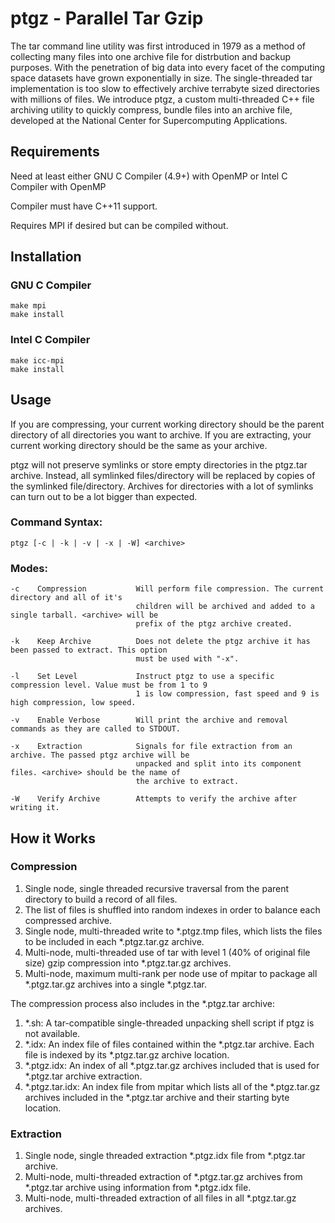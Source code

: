 # ptgz - Parallel Tar Gzip
The tar command line utility was first introduced in 1979 as a method of collecting many files into one archive file for distrbution and backup purposes. With the penetration of big data into every facet of the computing space datasets have grown exponentially in size. The single-threaded tar implementation is too slow to effectively archive terrabyte sized directories with millions of files. We introduce ptgz, a custom multi-threaded C++ file archiving utility to quickly compress, bundle files into an archive file, developed at the National Center for Supercomputing Applications.

## Requirements
Need at least either GNU C Compiler (4.9+) with OpenMP or Intel C Compiler with OpenMP

Compiler must have C++11 support.

Requires MPI if desired but can be compiled without.

## Installation
### GNU C Compiler
    make mpi
    make install

### Intel C Compiler
    make icc-mpi
    make install

## Usage
If you are compressing, your current working directory should be the parent directory of all directories you want to archive. If you are extracting, your current working directory should be the same as your archive.

ptgz will not preserve symlinks or store empty directories in the ptgz.tar archive. Instead, all symlinked files/directory will be replaced by copies of the symlinked file/directory. Archives for directories with a lot of symlinks can turn out to be a lot bigger than expected.

### Command Syntax:
    ptgz [-c | -k | -v | -x | -W] <archive>

### Modes:

    -c    Compression           Will perform file compression. The current directory and all of it's
                                children will be archived and added to a single tarball. <archive> will be 
                                prefix of the ptgz archive created.

    -k    Keep Archive          Does not delete the ptgz archive it has been passed to extract. This option 
                                must be used with "-x".
                                
    -l    Set Level             Instruct ptgz to use a specific compression level. Value must be from 1 to 9
                                1 is low compression, fast speed and 9 is high compression, low speed.

    -v    Enable Verbose        Will print the archive and removal commands as they are called to STDOUT.

    -x    Extraction            Signals for file extraction from an archive. The passed ptgz archive will be
                                unpacked and split into its component files. <archive> should be the name of
                                the archive to extract.

    -W    Verify Archive        Attempts to verify the archive after writing it.

## How it Works
### Compression
1) Single node, single threaded recursive traversal from the parent directory to build a record of all files.
2) The list of files is shuffled into random indexes in order to balance each compressed archive.
3) Single node, multi-threaded write to \*.ptgz.tmp files, which lists the files to be included in each \*.ptgz.tar.gz archive.
4) Multi-node, multi-threaded use of tar with level 1 (40% of original file size) gzip compression into \*.ptgz.tar.gz archives. 
5) Multi-node, maximum multi-rank per node use of mpitar to package all \*.ptgz.tar.gz archives into a single \*.ptgz.tar.

The compression process also includes in the \*.ptgz.tar archive:
  1) \*.sh: A tar-compatible single-threaded unpacking shell script if ptgz is not available.
  2) \*.idx: An index file of files contained within the \*.ptgz.tar archive. Each file is indexed by its \*.ptgz.tar.gz archive location.
  3) \*.ptgz.idx: An index of all \*.ptgz.tar.gz archives included that is used for \*.ptgz.tar archive extraction.
  4) \*.ptgz.tar.idx: An index file from mpitar which lists all of the \*.ptgz.tar.gz archives included in the \*.ptgz.tar archive and their starting byte location.

### Extraction
1) Single node, single threaded extraction \*.ptgz.idx file from \*.ptgz.tar archive.
2) Multi-node, multi-threaded extraction of \*.ptgz.tar.gz archives from \*.ptgz.tar archive using information from \*.ptgz.idx file.
3) Multi-node, multi-threaded extraction of all files in all \*.ptgz.tar.gz archives.
